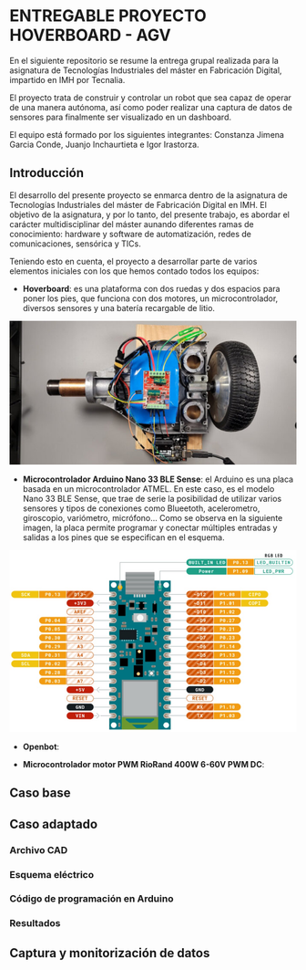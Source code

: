 # ENTREGABLE PROYECTO HOVERBOARD - AGV
En el siguiente repositorio se resume la entrega grupal realizada para la asignatura de Tecnologías Industriales del máster en Fabricación Digital, impartido en IMH por Tecnalia.

El proyecto trata de construir y controlar un robot que sea capaz de operar de una manera autónoma, así como poder realizar una captura de datos de sensores para finalmente ser visualizado en un dashboard.

El equipo está formado por los siguientes integrantes: Constanza Jimena Garcia Conde, Juanjo Inchaurtieta e Igor Irastorza.

## Introducción
El desarrollo del presente proyecto se enmarca dentro de la asignatura de Tecnologías Industriales del máster de Fabricación Digital en IMH. El objetivo de la asignatura, y por lo tanto, del presente trabajo, es abordar el carácter multidisciplinar del máster aunando diferentes ramas de conocimiento: hardware y software de automatización, redes de comunicaciones, sensórica y TICs.

Teniendo esto en cuenta, el proyecto a desarrollar parte de varios elementos iniciales con los que hemos contado todos los equipos:

- **Hoverboard**: es una plataforma con dos ruedas y dos espacios para poner los pies, que funciona con dos motores, un microcontrolador, diversos sensores y una batería recargable de litio.

![Hoverboard, controlador PWM y Arduino](https://github.com/IgorIrastorza/hoverboard_AGV/blob/44bb1ae847d0f8a0b10358670d9ccf6c0886eff9/media/Hoverboard.jpg)

- **Microcontrolador Arduino Nano 33 BLE Sense**: el Arduino es una placa basada en un microcontrolador ATMEL. En este caso, es el modelo Nano 33 BLE Sense, que trae de serie la posibilidad de utilizar varios sensores y tipos de conexiones como Blueetoth, acelerometro, giroscopio, variómetro, micrófono... Como se observa en la siguiente imagen, la placa permite programar y conectar múltiples entradas y salidas a los pines que se especifican en el esquema.

![Arduino Nano 33 BLE Sense](https://github.com/IgorIrastorza/hoverboard_AGV/blob/96be8f06ed8653b7e883ac898e369ca5069f0c5f/media/arduino_nano_33_ble_sense.jpg)

- **Openbot**: 

- **Microcontrolador motor PWM RioRand 400W 6-60V PWM DC**: 


## Caso base


## Caso adaptado

### Archivo CAD

### Esquema eléctrico

### Código de programación en Arduino

### Resultados



## Captura y monitorización de datos